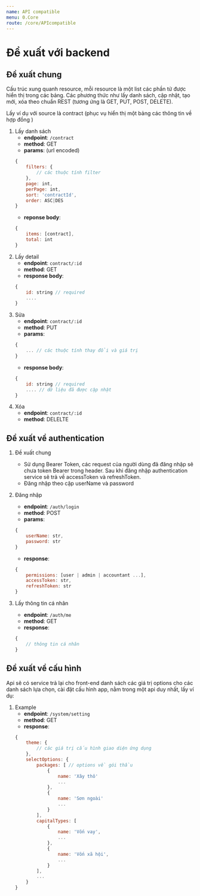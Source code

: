 ```yaml
---
name: API compatible
menu: 0.Core
route: /core/APIcompatible
---
```


# Đề xuất với backend

## Đề xuất chung
Cấu trúc xung quanh resource, mỗi resource là một list các phần tử được hiển thị trong các bảng. Các phương thức như lấy danh sách, cập nhật, tạo mới, xóa theo chuẩn REST (tương ứng là GET, PUT, POST, DELETE).

Lấy ví dụ với source là contract (phục vụ hiển thị một bảng các thông tin về hợp đồng )

1. Lấy danh sách
	* __endpoint__: ```/contract```
	* __method__: GET
	* __params__: (url encoded)
	```javascript
	{
		filters: {
			// các thuộc tính filter
		},
		page: int,
		perPage: int,
		sort: 'contractId',
		order: ASC|DES
	}
	```
	* __reponse body__:
	```javascript
	{
		items: [contract],
		total: int
	}
	```
2. Lấy detail
	* __endpoint__: ```contract/:id```
	* __method__: GET
	* __response body__:
	```javascript
	{
		id: string // required
		....
	}
	```
3. Sửa
	* __endpoint__: ```contract/:id```
	* __method__: PUT
	* __params__:
	```javascript
	{
		... // các thuộc tính thay đổi và giá trị
	}
	```
	* __response body__:
	```javascript
	{
		id: string // required
		.... // dữ liệu đã được cập nhật
	}
	```
4. Xóa
	* __endpoint__: ```contract/:id```
	* __method__: DELELTE
## Đề xuất về authentication

1. Đề xuất chung
	* Sử dụng Bearer Token, các request của người dùng đã đăng nhập sẽ chưa token Bearer trong header. Sau khi đăng nhập authentication service sẽ trả về accessToken và refreshToken.
	* Đăng nhập theo cặp userName và password

1. Đăng nhập
	* __endpoint__: ```/auth/login```
	* __method__: POST
	* __params__:
	```javascript
	{
		userName: str,
		password: str
	}
	```
	* __response__:
	```javascript
	{
		permissions: [user | admin | accountant ...],
		accessToken: str,
		refreshToken: str
	}
	```
2. Lấy thông tin cá nhân
	* __endpoint__: ```/auth/me```
	* __method__: GET
	* __response__:
	```javascript
	{
		// thông tin cá nhân
	}
	```

## Đề xuất về cấu hình
Api sẽ có service trả lại cho front-end danh sách các giá trị options cho các danh sách lựa chọn, cài đặt cấu hình app, nằm trong một api duy nhất, lấy ví dụ:

1. Example
	* __endpoint__: ```/system/setting```
	* __method__: GET
	* __response__:
	```javascript
	{
		theme: {
			// các giá trị cấu hình giao diện ứng dụng
		},
		selectOptions: {
			packages: [ // options về gói thầu
				{
					name: 'Xây thô'
					...
				},
				{
					name: 'Sơn ngoài'
					...
				}
			],
			capitalTypes: [
				{
					name: 'Vốn vay',
					...
				},
				{
					name: 'Vốn xã hội',
					...
				}
			],
			...
		}
	}
	```
